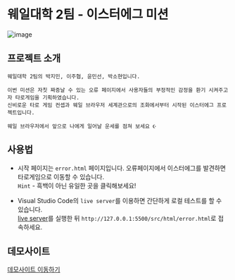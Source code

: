 # 웨일대학 2팀 - 이스터에그 미션
![image](https://user-images.githubusercontent.com/61786235/196019822-515cc147-c5b4-4dc3-8d7a-4a5c433c93d4.png)

## 프로젝트 소개
```
웨일대학 2팀의 박지민, 이주협, 윤민선, 박소현입니다.   

이번 미션은 자칫 짜증날 수 있는 오류 페이지에서 사용자들의 부정적인 감정을 환기 시켜주고자 타로게임을 기획하였습니다.    
신비로운 타로 게임 컨셉과 웨일 브라우저 세계관으로의 조화에서부터 시작된 이스터에그 프로젝트입니다.  

웨일 브라우저에서 앞으로 나에게 일어날 운세를 점쳐 보세요 ☪️
```

## 사용법
* 시작 페이지는 `error.html` 페이지입니다. 오류페이지에서 이스터에그를 발견하면 타로게임으로 이동할 수 있습니다.   
   `Hint` - 흑백이 아닌 유일한 곳을 클릭해보세요!

* Visual Studio Code의 `live server`를 이용하면 간단하게 로컬 테스트를 할 수 있습니다.   
   [live server](https://marketplace.visualstudio.com/items?itemName=ritwickdey.LiveServer)를 실행한 뒤 `http://127.0.0.1:5500/src/html/error.html`로 접속하세요.   

## 데모사이트
[데모사이트 이동하기](https://cerulean-gumption-93ac92.netlify.app/src/html/error.html)
